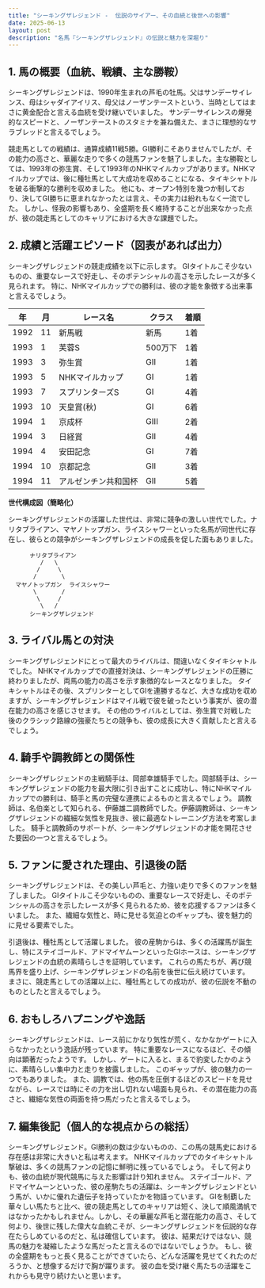 ```yaml
---
title: "シーキングザレジェンド -  伝説のサイアー、その血統と後世への影響"
date: 2025-06-13
layout: post
description: "名馬『シーキングザレジェンド』の伝説と魅力を深堀り"
---
```


## 1. 馬の概要（血統、戦績、主な勝鞍）

シーキングザレジェンドは、1990年生まれの芦毛の牡馬。父はサンデーサイレンス、母はシャダイアイリス、母父はノーザンテーストという、当時としてはまさに黄金配合と言える血統を受け継いでいました。  サンデーサイレンスの爆発的なスピードと、ノーザンテーストのスタミナを兼ね備えた、まさに理想的なサラブレッドと言えるでしょう。

競走馬としての戦績は、通算成績11戦5勝。GI勝利こそありませんでしたが、その能力の高さと、華麗な走りで多くの競馬ファンを魅了しました。主な勝鞍としては、1993年の弥生賞、そして1993年のNHKマイルカップがあります。NHKマイルカップでは、後に種牡馬として大成功を収めることになる、タイキシャトルを破る衝撃的な勝利を収めました。  他にも、オープン特別を幾つか制しており、決してGI勝ちに恵まれなかったとは言え、その実力は紛れもなく一流でした。  しかし、怪我の影響もあり、全盛期を長く維持することが出来なかった点が、彼の競走馬としてのキャリアにおける大きな課題でした。


## 2. 成績と活躍エピソード（図表があれば出力）

シーキングザレジェンドの競走成績を以下に示します。  GIタイトルこそ少ないものの、重要なレースで好走し、そのポテンシャルの高さを示したレースが多く見られます。 特に、NHKマイルカップでの勝利は、彼の才能を象徴する出来事と言えるでしょう。

| 年 | 月 | レース名 | クラス | 着順 |
|---|---|---|---|---|
| 1992 | 11 | 新馬戦 | 新馬 | 1着 |
| 1993 | 1 | 芙蓉S | 500万下 | 1着 |
| 1993 | 3 | 弥生賞 | GII | 1着 |
| 1993 | 5 | NHKマイルカップ | GI | 1着 |
| 1993 | 7 | スプリンターズS | GI | 4着 |
| 1993 | 10 | 天皇賞(秋) | GI | 6着 |
| 1994 | 1 | 京成杯 | GIII | 2着 |
| 1994 | 3 | 日経賞 | GII | 4着 |
| 1994 | 4 | 安田記念 | GI | 7着 |
| 1994 | 10 | 京都記念 | GII | 3着 |
| 1994 | 11 | アルゼンチン共和国杯 | GII | 5着 |


**世代構成図（簡略化）**

シーキングザレジェンドの活躍した世代は、非常に競争の激しい世代でした。ナリタブライアン、マヤノトップガン、ライスシャワーといった名馬が同世代に存在し、彼らとの競争がシーキングザレジェンドの成長を促した面もありました。


```
      ナリタブライアン
         /   \
        /     \
       /       \
  マヤノトップガン  ライスシャワー
       \       /
        \     /
         \   /
      シーキングザレジェンド
```


## 3. ライバル馬との対決

シーキングザレジェンドにとって最大のライバルは、間違いなくタイキシャトルでした。  NHKマイルカップでの直接対決は、シーキングザレジェンドの圧勝に終わりましたが、両馬の能力の高さを示す象徴的なレースとなりました。  タイキシャトルはその後、スプリンターとしてGIを連勝するなど、大きな成功を収めますが、シーキングザレジェンドはマイル戦で彼を破ったという事実が、彼の潜在能力の高さを感じさせます。  その他のライバルとしては、弥生賞で対戦した後のクラシック路線の強豪たちとの競争も、彼の成長に大きく貢献したと言えるでしょう。


## 4. 騎手や調教師との関係性

シーキングザレジェンドの主戦騎手は、岡部幸雄騎手でした。岡部騎手は、シーキングザレジェンドの能力を最大限に引き出すことに成功し、特にNHKマイルカップでの勝利は、騎手と馬の完璧な連携によるものと言えるでしょう。  調教師は、名伯楽として知られる、伊藤雄二調教師でした。伊藤調教師は、シーキングザレジェンドの繊細な気性を見抜き、彼に最適なトレーニング方法を考案しました。  騎手と調教師のサポートが、シーキングザレジェンドの才能を開花させた要因の一つと言えるでしょう。


## 5. ファンに愛された理由、引退後の話

シーキングザレジェンドは、その美しい芦毛と、力強い走りで多くのファンを魅了しました。  GIタイトルこそ少ないものの、重要なレースで好走し、そのポテンシャルの高さを示したレースが多く見られるため、彼を応援するファンは多くいました。  また、繊細な気性と、時に見せる気迫とのギャップも、彼を魅力的に見せる要素でした。

引退後は、種牡馬として活躍しました。  彼の産駒からは、多くの活躍馬が誕生し、特にステイゴールド、アドマイヤムーンといったGIホースは、シーキングザレジェンドの血統の素晴らしさを証明しています。  これらの馬たちが、再び競馬界を盛り上げ、シーキングザレジェンドの名前を後世に伝え続けています。  まさに、競走馬としての活躍以上に、種牡馬としての成功が、彼の伝説を不動のものとしたと言えるでしょう。


## 6. おもしろハプニングや逸話

シーキングザレジェンドは、レース前にかなり気性が荒く、なかなかゲートに入らなかったという逸話が残っています。  特に重要なレースになるほど、その傾向は顕著だったようです。  しかし、ゲートに入ると、まるで豹変したかのように、素晴らしい集中力と走りを披露しました。  このギャップが、彼の魅力の一つでもありました。  また、調教では、他の馬を圧倒するほどのスピードを見せながら、レースでは時にその力を出し切れない場面も見られ、その潜在能力の高さと、繊細な気性の両面を持つ馬だったと言えるでしょう。


## 7. 編集後記（個人的な視点からの総括）

シーキングザレジェンド。GI勝利の数は少ないものの、この馬の競馬史における存在感は非常に大きいと私は考えます。  NHKマイルカップでのタイキシャトル撃破は、多くの競馬ファンの記憶に鮮明に残っているでしょう。  そして何よりも、彼の血統が現代競馬に与えた影響は計り知れません。  ステイゴールド、アドマイヤムーンといった、彼の産駒たちの活躍は、シーキングザレジェンドという馬が、いかに優れた遺伝子を持っていたかを物語っています。  GIを制覇した華々しい馬たちと比べ、彼の競走馬としてのキャリアは短く、決して順風満帆ではなかったかもしれません。しかし、その華麗な芦毛と潜在能力の高さ、そして何より、後世に残した偉大な血統こそが、シーキングザレジェンドを伝説的な存在たらしめているのだと、私は確信しています。  彼は、結果だけではない、競馬の魅力を凝縮したような馬だったと言えるのではないでしょうか。  もし、彼の全盛期をもっと長く見ることができていたら、どんな活躍を見せてくれたのだろうか、と想像するだけで胸が躍ります。  彼の血を受け継ぐ馬たちの活躍をこれからも見守り続けたいと思います。

